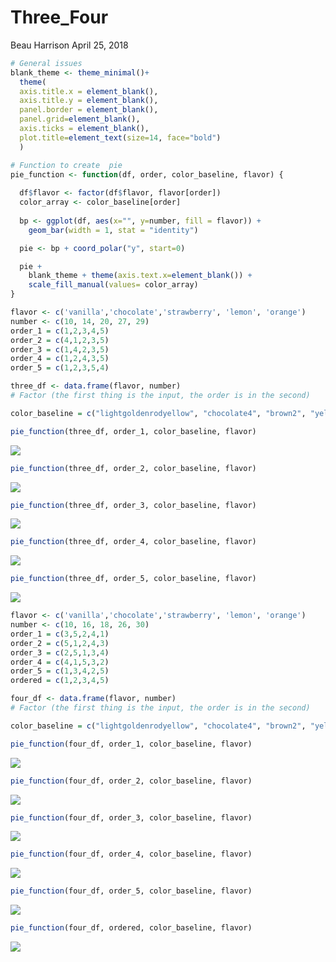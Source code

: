 Three\_Four
================
Beau Harrison
April 25, 2018

``` r
# General issues
blank_theme <- theme_minimal()+
  theme(
  axis.title.x = element_blank(),
  axis.title.y = element_blank(),
  panel.border = element_blank(),
  panel.grid=element_blank(),
  axis.ticks = element_blank(),
  plot.title=element_text(size=14, face="bold")
  )
```

``` r
# Function to create  pie
pie_function <- function(df, order, color_baseline, flavor) {
  
  df$flavor <- factor(df$flavor, flavor[order])
  color_array <- color_baseline[order]
  
  bp <- ggplot(df, aes(x="", y=number, fill = flavor)) + 
    geom_bar(width = 1, stat = "identity")

  pie <- bp + coord_polar("y", start=0)

  pie +  
    blank_theme + theme(axis.text.x=element_blank()) + 
    scale_fill_manual(values= color_array)
}
```

``` r
flavor <- c('vanilla','chocolate','strawberry', 'lemon', 'orange')
number <- c(10, 14, 20, 27, 29)
order_1 = c(1,2,3,4,5)
order_2 = c(4,1,2,3,5)
order_3 = c(1,4,2,3,5)
order_4 = c(1,2,4,3,5)
order_5 = c(1,2,3,5,4)

three_df <- data.frame(flavor, number)
# Factor (the first thing is the input, the order is in the second)

color_baseline = c("lightgoldenrodyellow", "chocolate4", "brown2", "yellow2", "darkorange2")
```

``` r
pie_function(three_df, order_1, color_baseline, flavor)
```

![](Three_Four_files/figure-markdown_github/unnamed-chunk-4-1.png)

``` r
pie_function(three_df, order_2, color_baseline, flavor)
```

![](Three_Four_files/figure-markdown_github/unnamed-chunk-4-2.png)

``` r
pie_function(three_df, order_3, color_baseline, flavor)
```

![](Three_Four_files/figure-markdown_github/unnamed-chunk-4-3.png)

``` r
pie_function(three_df, order_4, color_baseline, flavor)
```

![](Three_Four_files/figure-markdown_github/unnamed-chunk-4-4.png)

``` r
pie_function(three_df, order_5, color_baseline, flavor)
```

![](Three_Four_files/figure-markdown_github/unnamed-chunk-4-5.png)

``` r
flavor <- c('vanilla','chocolate','strawberry', 'lemon', 'orange')
number <- c(10, 16, 18, 26, 30)
order_1 = c(3,5,2,4,1)
order_2 = c(5,1,2,4,3)
order_3 = c(2,5,1,3,4)
order_4 = c(4,1,5,3,2)
order_5 = c(1,3,4,2,5)
ordered = c(1,2,3,4,5)

four_df <- data.frame(flavor, number)
# Factor (the first thing is the input, the order is in the second)

color_baseline = c("lightgoldenrodyellow", "chocolate4", "brown2", "yellow2", "darkorange2")
```

``` r
pie_function(four_df, order_1, color_baseline, flavor)
```

![](Three_Four_files/figure-markdown_github/unnamed-chunk-6-1.png)

``` r
pie_function(four_df, order_2, color_baseline, flavor)
```

![](Three_Four_files/figure-markdown_github/unnamed-chunk-6-2.png)

``` r
pie_function(four_df, order_3, color_baseline, flavor)
```

![](Three_Four_files/figure-markdown_github/unnamed-chunk-6-3.png)

``` r
pie_function(four_df, order_4, color_baseline, flavor)
```

![](Three_Four_files/figure-markdown_github/unnamed-chunk-6-4.png)

``` r
pie_function(four_df, order_5, color_baseline, flavor)
```

![](Three_Four_files/figure-markdown_github/unnamed-chunk-6-5.png)

``` r
pie_function(four_df, ordered, color_baseline, flavor)
```

![](Three_Four_files/figure-markdown_github/unnamed-chunk-6-6.png)
